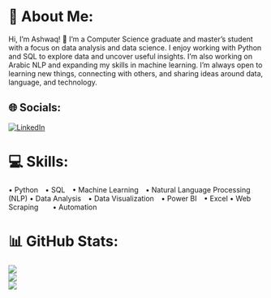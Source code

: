 # 💫 About Me:
Hi, I’m Ashwaq! 👋
I’m a Computer Science graduate and master’s student with a focus on data analysis and data science. I enjoy working with Python and SQL to explore data and uncover useful insights. I’m also working on Arabic NLP and expanding my skills in machine learning. I’m always open to learning new things, connecting with others, and sharing ideas around data, language, and technology.


## 🌐 Socials:
[![LinkedIn](https://img.shields.io/badge/LinkedIn-%230077B5.svg?logo=linkedin&logoColor=white)](https://linkedin.com/in/www.linkedin.com/in/ashwaq-almalki-981338307) 

# 💻 Skills:
• Python • SQL • Machine Learning • Natural Language Processing (NLP)
• Data Analysis • Data Visualization • Power BI • Excel
• Web Scraping  • Automation

# 📊 GitHub Stats:
![](https://github-readme-stats.vercel.app/api?username=almalkiashwaq0&theme=default&hide_border=false&include_all_commits=true&count_private=false)<br/>
![](https://github-readme-streak-stats.herokuapp.com/?user=almalkiashwaq0&theme=default&hide_border=false)<br/>
![](https://github-readme-stats.vercel.app/api/top-langs/?username=almalkiashwaq0&theme=default&hide_border=false&include_all_commits=true&count_private=false&layout=compact)


<!-- Proudly created with GPRM ( https://gprm.itsvg.in ) -->
